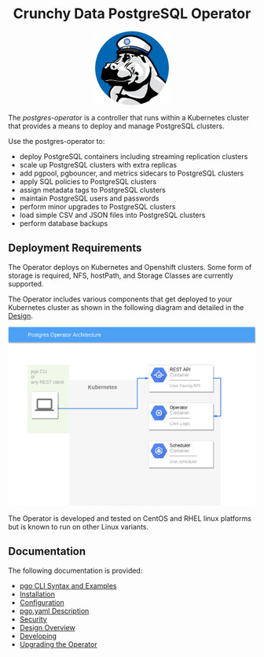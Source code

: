 <h1 align="center">Crunchy Data PostgreSQL Operator</h1>
<p align="center">
  <img width="150" src="./docs/github/images/crunchy_logo.png?raw=true"/>
</p>


The *postgres-operator* is a controller that runs within a Kubernetes cluster that provides a means to deploy and manage PostgreSQL clusters.

Use the postgres-operator to:

 * deploy PostgreSQL containers including streaming replication clusters
 * scale up PostgreSQL clusters with extra replicas
 * add pgpool, pgbouncer, and metrics sidecars to PostgreSQL clusters
 * apply SQL policies to PostgreSQL clusters
 * assign metadata tags to PostgreSQL clusters
 * maintain PostgreSQL users and passwords
 * perform minor upgrades to PostgreSQL clusters
 * load simple CSV and JSON files into PostgreSQL clusters
 * perform database backups


## Deployment Requirements

The Operator deploys on Kubernetes and Openshift clusters.  Some form of storage is required, NFS, hostPath, and Storage Classes are currently supported.

The Operator includes various components that get deployed to your
Kubernetes cluster as shown in the following diagram and detailed
in the [Design](design.md).

![Reference](./docs/github/images/Operator-Architecture.png)

The Operator is developed and tested on CentOS and RHEL linux platforms but is known to run on other Linux variants.

## Documentation
The following documentation is provided:

 - [pgo CLI Syntax and Examples](./docs/github/pgo-cli.md) 
 - [Installation](./docs/github/installation.md)
 - [Configuration](./docs/github/configuration.md) 
 - [pgo.yaml Description](./docs/github/pgo-yaml-configuration.md) 
 - [Security](./docs/github/security.md) 
 - [Design Overview](./docs/github/design.md) 
 - [Developing](./docs/github/developing.md) 
 - [Upgrading the Operator](./docs/github/upgrading.md)

